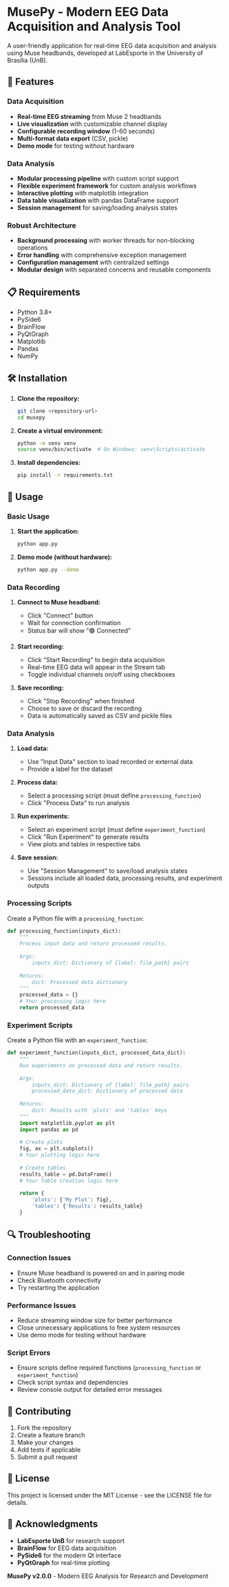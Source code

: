 # MusePy - Modern EEG Data Acquisition and Analysis Tool

A user-friendly application for real-time EEG data acquisition and analysis using Muse headbands, developed at LabEsporte in the University of Brasília (UnB).

## 🚀 Features

### Data Acquisition
- **Real-time EEG streaming** from Muse 2 headbands
- **Live visualization** with customizable channel display
- **Configurable recording window** (1-60 seconds)
- **Multi-format data export** (CSV, pickle)
- **Demo mode** for testing without hardware

### Data Analysis
- **Modular processing pipeline** with custom script support
- **Flexible experiment framework** for custom analysis workflows
- **Interactive plotting** with matplotlib integration
- **Data table visualization** with pandas DataFrame support
- **Session management** for saving/loading analysis states

### Robust Architecture
- **Background processing** with worker threads for non-blocking operations
- **Error handling** with comprehensive exception management
- **Configuration management** with centralized settings
- **Modular design** with separated concerns and reusable components

## 📋 Requirements

- Python 3.8+
- PySide6
- BrainFlow
- PyQtGraph
- Matplotlib
- Pandas
- NumPy

## 🛠️ Installation

1. **Clone the repository:**
   ```bash
   git clone <repository-url>
   cd musepy
   ```

2. **Create a virtual environment:**
   ```bash
   python -m venv venv
   source venv/bin/activate  # On Windows: venv\Scripts\activate
   ```

3. **Install dependencies:**
   ```bash
   pip install -r requirements.txt
   ```

## 🚀 Usage

### Basic Usage

1. **Start the application:**
   ```bash
   python app.py
   ```

2. **Demo mode (without hardware):**
   ```bash
   python app.py --demo
   ```

### Data Recording

1. **Connect to Muse headband:**
   - Click "Connect" button
   - Wait for connection confirmation
   - Status bar will show "🟢 Connected"

2. **Start recording:**
   - Click "Start Recording" to begin data acquisition
   - Real-time EEG data will appear in the Stream tab
   - Toggle individual channels on/off using checkboxes

3. **Save recording:**
   - Click "Stop Recording" when finished
   - Choose to save or discard the recording
   - Data is automatically saved as CSV and pickle files

### Data Analysis

1. **Load data:**
   - Use "Input Data" section to load recorded or external data
   - Provide a label for the dataset

2. **Process data:**
   - Select a processing script (must define `processing_function`)
   - Click "Process Data" to run analysis

3. **Run experiments:**
   - Select an experiment script (must define `experiment_function`)
   - Click "Run Experiment" to generate results
   - View plots and tables in respective tabs

4. **Save session:**
   - Use "Session Management" to save/load analysis states
   - Sessions include all loaded data, processing results, and experiment outputs

### Processing Scripts

Create a Python file with a `processing_function`:

```python
def processing_function(inputs_dict):
    """
    Process input data and return processed results.
    
    Args:
        inputs_dict: Dictionary of {label: file_path} pairs
        
    Returns:
        dict: Processed data dictionary
    """
    processed_data = {}
    # Your processing logic here
    return processed_data
```

### Experiment Scripts

Create a Python file with an `experiment_function`:

```python
def experiment_function(inputs_dict, processed_data_dict):
    """
    Run experiments on processed data and return results.
    
    Args:
        inputs_dict: Dictionary of {label: file_path} pairs
        processed_data_dict: Dictionary of processed data
        
    Returns:
        dict: Results with 'plots' and 'tables' keys
    """
    import matplotlib.pyplot as plt
    import pandas as pd
    
    # Create plots
    fig, ax = plt.subplots()
    # Your plotting logic here
    
    # Create tables
    results_table = pd.DataFrame()
    # Your table creation logic here
    
    return {
        'plots': {'My Plot': fig},
        'tables': {'Results': results_table}
    }
```

## 🔍 Troubleshooting

### Connection Issues
- Ensure Muse headband is powered on and in pairing mode
- Check Bluetooth connectivity
- Try restarting the application

### Performance Issues
- Reduce streaming window size for better performance
- Close unnecessary applications to free system resources
- Use demo mode for testing without hardware

### Script Errors
- Ensure scripts define required functions (`processing_function` or `experiment_function`)
- Check script syntax and dependencies
- Review console output for detailed error messages

## 🤝 Contributing

1. Fork the repository
2. Create a feature branch
3. Make your changes
4. Add tests if applicable
5. Submit a pull request

## 📄 License

This project is licensed under the MIT License - see the LICENSE file for details.

## 🙏 Acknowledgments

- **LabEsporte UnB** for research support
- **BrainFlow** for EEG data acquisition
- **PySide6** for the modern Qt interface
- **PyQtGraph** for real-time plotting

**MusePy v2.0.0** - Modern EEG Analysis for Research and Development
